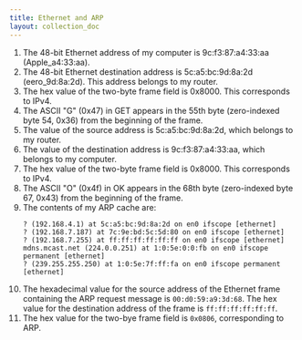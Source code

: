 ```yaml
---
title: Ethernet and ARP
layout: collection_doc
---
```


1. The 48-bit Ethernet address of my computer is 9c:f3:87:a4:33:aa (Apple_a4:33:aa).
2. The 48-bit Ethernet destination address is 5c:a5:bc:9d:8a:2d (eero_9d:8a:2d). This address belongs to my router.
3. The hex value of the two-byte frame field is 0x8000. This corresponds to IPv4.
4. The ASCII "G" (0x47) in GET appears in the 55th byte (zero-indexed byte 54, 0x36) from the beginning of the frame.
5. The value of the source address is 5c:a5:bc:9d:8a:2d, which belongs to my router.
6. The value of the destination address is 9c:f3:87:a4:33:aa, which belongs to my computer.
7. The hex value of the two-byte frame field is 0x8000. This corresponds to IPv4.
8. The ASCII "O" (0x4f) in OK appears in the 68th byte (zero-indexed byte 67, 0x43) from the beginning of the frame.
9. The contents of my ARP cache are:
   ```
   ? (192.168.4.1) at 5c:a5:bc:9d:8a:2d on en0 ifscope [ethernet]
   ? (192.168.7.187) at 7c:9e:bd:5c:5d:80 on en0 ifscope [ethernet]
   ? (192.168.7.255) at ff:ff:ff:ff:ff:ff on en0 ifscope [ethernet]
   mdns.mcast.net (224.0.0.251) at 1:0:5e:0:0:fb on en0 ifscope permanent [ethernet]
   ? (239.255.255.250) at 1:0:5e:7f:ff:fa on en0 ifscope permanent [ethernet]
   ```
10. The hexadecimal value for the source address of the Ethernet frame containing the ARP request message is `00:d0:59:a9:3d:68`. The hex value for the destination address of the frame is `ff:ff:ff:ff:ff:ff`.
11. The hex value for the two-bye frame field is `0x0806`, corresponding to ARP.
